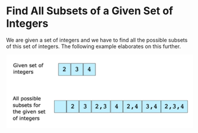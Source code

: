 # Find All Subsets of a Given Set of Integers

We are given a set of integers and we have to find all the possible subsets of 
this set of integers. The following example elaborates on this further.

<img src="./subsets.png">
